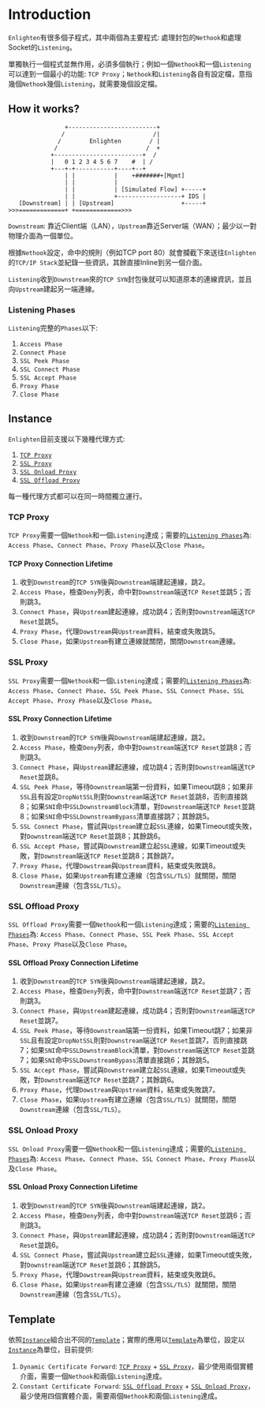 Introduction
===========

`Enlighten`有很多個子程式，其中兩個為主要程式: 處理封包的`Nethook`和處理Socket的`Listening`。

單獨執行一個程式並無作用，必須多個執行；例如一個`Nethook`和一個`Listening`可以達到一個最小的功能: `TCP Proxy`；`Nethook`和`Listening`各自有設定檔，意指幾個`Nethook`幾個`Listening`，就需要幾個設定檔。

How it works?
---------

```
                +-------------------------+
               /                         /|
              /        Enlighten        / |
             /                         /  +
            +-------------------------+  /
            |   0 1 2 3 4 5 6 7    #  | /
            +---+-+-----------+----+--+
                | |           |    +#######+[Mgmt]
                | |           |
                | |           | [Simulated Flow] +-----+
                | |           +------------------+ IDS |
   [Downstream] | | [Upstream]                   +-----+
>>>=============+ +=============>>>
```

`Downstream`: 靠近Client端（LAN），`Upstream`靠近Server端（WAN）；最少以一對物理介面為一個單位。

根據`Nethook`設定，命中的規則（例如TCP port 80）就會攔截下來送往`Enlighten`的`TCP/IP Stack`並紀錄一些資訊，其餘直接Inline到另一個介面。

`Listening`收到`Downstream`來的`TCP SYN`封包後就可以知道原本的連線資訊，並且向`Upstream`建起另一端連線。

<h3 id="Listening_Phases">Listening Phases</h3>

`Listening`完整的`Phases`以下:

1. `Access Phase`
2. `Connect Phase`
3. `SSL Peek Phase`
4. `SSL Connect Phase`
5. `SSL Accept Phase`
6. `Proxy Phase`
7. `Close Phase`

<h2 id="Instance">Instance</h2>

`Enlighten`目前支援以下幾種代理方式:

1. [`TCP Proxy`](#TCP_Proxy)
2. [`SSL Proxy`](#SSL_Proxy)
3. [`SSL Onload Proxy`](#SSL_Onload_Proxy)
4. [`SSL Offload Proxy`](#SSL_Offload_Proxy)

<!--
5. [`SSL IPS Proxy`](#SSL_IPS_Proxy)
-->

每一種代理方式都可以在同一時間獨立運行。

<h3 id="TCP_Proxy">TCP Proxy</h3>

`TCP Proxy`需要一個`Nethook`和一個`Listening`達成；需要的[`Listening Phases`](#Listening_Phases)為: `Access Phase`、`Connect Phase`、`Proxy Phase`以及`Close Phase`。

<h4>TCP Proxy Connection Lifetime</h4>

1. 收到`Downstream`的`TCP SYN`後與`Downstream`端建起連線，跳2。
2. `Access Phase`，檢查`Deny`列表，命中對`Downstream`端送`TCP Reset`並跳5；否則跳3。
3. `Connect Phase`，與`Upstream`建起連線，成功跳4；否則對`Downstream`端送`TCP Reset`並跳5。
4. `Proxy Phase`，代理`Dowstream`與`Upstream`資料，結束或失敗跳5。
5. `Close Phase`，如果`Upstream`有建立連線就關閉，關閉`Downstream`連線。

<h3 id="SSL_Proxy">SSL Proxy</h3>

`SSL Proxy`需要一個`Nethook`和一個`Listening`達成；需要的[`Listening Phases`](#Listening_Phases)為: `Access Phase`、`Connect Phase`、`SSL Peek Phase`、`SSL Connect Phase`、`SSL Accept Phase`、`Proxy Phase`以及`Close Phase`。

<h4>SSL Proxy Connection Lifetime</h4>

1. 收到`Downstream`的`TCP SYN`後與`Downstream`端建起連線，跳2。
2. `Access Phase`，檢查`Deny`列表，命中對`Downstream`端送`TCP Reset`並跳8；否則跳3。
3. `Connect Phase`，與`Upstream`建起連線，成功跳4；否則對`Downstream`端送`TCP Reset`並跳8。
4. `SSL Peek Phase`，等待`Downstream`端第一份資料，如果Timeout跳8；如果非`SSL`且有設定`DropNotSSL`則對`Downstream`端送`TCP Reset`並跳8，否則直接跳8；如果`SNI`命中`SSLDownstreamBlock`清單，對`Downstream`端送`TCP Reset`並跳8；如果`SNI`命中`SSLDownstreamBypass`清單直接跳7；其餘跳5。
5. `SSL Connect Phase`，嘗試與`Upstream`建立起`SSL`連線，如果Timeout或失敗，對`Downstream`端送`TCP Reset`並跳8；其餘跳6。
6. `SSL Accept Phase`，嘗試與`Downstream`建立起`SSL`連線，如果Timeout或失敗，對`Downstream`端送`TCP Reset`並跳8；其餘跳7。
7. `Proxy Phase`，代理`Dowstream`與`Upstream`資料，結束或失敗跳8。
8. `Close Phase`，如果`Upstream`有建立連線（包含`SSL/TLS`）就關閉，關閉`Downstream`連線（包含`SSL/TLS`）。

<h3 id="SSL_Offload_Proxy">SSL Offload Proxy</h3>

`SSL Offload Proxy`需要一個`Nethook`和一個`Listening`達成；需要的[`Listening Phases`](#Listening_Phases)為: `Access Phase`、`Connect Phase`、`SSL Peek Phase`、`SSL Accept Phase`、`Proxy Phase`以及`Close Phase`。

<h4>SSL Offload Proxy Connection Lifetime</h4>

1. 收到`Downstream`的`TCP SYN`後與`Downstream`端建起連線，跳2。
2. `Access Phase`，檢查`Deny`列表，命中對`Downstream`端送`TCP Reset`並跳7；否則跳3。
3. `Connect Phase`，與`Upstream`建起連線，成功跳4；否則對`Downstream`端送`TCP Reset`並跳7。
4. `SSL Peek Phase`，等待`Downstream`端第一份資料，如果Timeout跳7；如果非`SSL`且有設定`DropNotSSL`則對`Downstream`端送`TCP Reset`並跳7，否則直接跳7；如果`SNI`命中`SSLDownstreamBlock`清單，對`Downstream`端送`TCP Reset`並跳7；如果`SNI`命中`SSLDownstreamBypass`清單直接跳6；其餘跳5。
5. `SSL Accept Phase`，嘗試與`Downstream`建立起`SSL`連線，如果Timeout或失敗，對`Downstream`端送`TCP Reset`並跳7；其餘跳6。
6. `Proxy Phase`，代理`Dowstream`與`Upstream`資料，結束或失敗跳7。
7. `Close Phase`，如果`Upstream`有建立連線（包含`SSL/TLS`）就關閉，關閉`Downstream`連線（包含`SSL/TLS`）。

<h3 id="SSL_Onload_Proxy">SSL Onload Proxy</h3>

`SSL Onload Proxy`需要一個`Nethook`和一個`Listening`達成；需要的[`Listening Phases`](#Listening_Phases)為: `Access Phase`、`Connect Phase`、`SSL Connect Phase`、`Proxy Phase`以及`Close Phase`。

<h4>SSL Onload Proxy Connection Lifetime</h4>

1. 收到`Downstream`的`TCP SYN`後與`Downstream`端建起連線，跳2。
2. `Access Phase`，檢查`Deny`列表，命中對`Downstream`端送`TCP Reset`並跳6；否則跳3。
3. `Connect Phase`，與`Upstream`建起連線，成功跳4；否則對`Downstream`端送`TCP Reset`並跳6。
4. `SSL Connect Phase`，嘗試與`Upstream`建立起`SSL`連線，如果Timeout或失敗，對`Downstream`端送`TCP Reset`並跳6；其餘跳5。
5. `Proxy Phase`，代理`Dowstream`與`Upstream`資料，結束或失敗跳6。
6. `Close Phase`，如果`Upstream`有建立連線（包含`SSL/TLS`）就關閉，關閉`Downstream`連線（包含`SSL/TLS`）。

<!--
<h3 id="SSL_IPS_Proxy">SSL IPS Proxy</h3>

待補充。
-->

<h2 id="Template">Template</h2>

依照[`Instance`](#Instance)組合出不同的[`Template`](#Template)；實際的應用以[`Template`](#Template)為單位，設定以[`Instance`](#Instance)為單位，目前提供:

1. `Dynamic Certificate Forward`: [`TCP Proxy`](#TCP_Proxy) + [`SSL Proxy`](#SSL_Proxy)，最少使用兩個實體介面，需要一個`Nethook`和兩個`Listening`達成。
2. `Constant Certificate Forward`: [`SSL Offload Proxy`](#SSL_Offload_Proxy) + [`SSL Onload Proxy`](#SSL_Onload_Proxy)，最少使用四個實體介面，需要兩個`Nethook`和兩個`Listening`達成。
